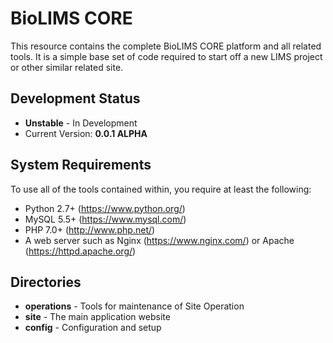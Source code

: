 # BioLIMS CORE
This resource contains the complete BioLIMS CORE platform and all related tools. It is a simple base set of code required to start off a new LIMS project or other similar related site.

## Development Status
+ **Unstable** - In Development
+ Current Version: **0.0.1 ALPHA**

## System Requirements
To use all of the tools contained within, you require at least the following:

+ Python 2.7+ (https://www.python.org/)
+ MySQL 5.5+ (https://www.mysql.com/)
+ PHP 7.0+ (http://www.php.net/)
+ A web server such as Nginx (https://www.nginx.com/) or Apache (https://httpd.apache.org/)

## Directories
+ **operations** - Tools for maintenance of Site Operation
+ **site** - The main application website
+ **config** - Configuration and setup
